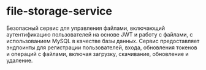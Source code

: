 # file-storage-service
Безопасный сервис для управления файлами, включающий аутентификацию пользователей на основе JWT и работу с файлами, с использованием MySQL в качестве базы данных. Сервис предоставляет эндпоинты для регистрации пользователей, входа, обновления токенов и операций с файлами, включая загрузку, скачивание, обновление и удаление.
